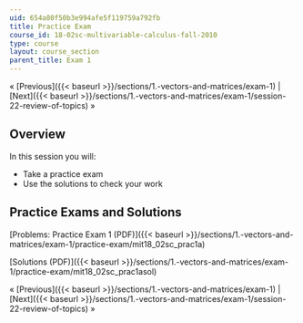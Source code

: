 ```yaml
---
uid: 654a80f50b3e994afe5f119759a792fb
title: Practice Exam
course_id: 18-02sc-multivariable-calculus-fall-2010
type: course
layout: course_section
parent_title: Exam 1
---
```


« [Previous]({{< baseurl >}}/sections/1.-vectors-and-matrices/exam-1) | [Next]({{< baseurl >}}/sections/1.-vectors-and-matrices/exam-1/session-22-review-of-topics) »

Overview
--------

In this session you will:

*   Take a practice exam
*   Use the solutions to check your work

Practice Exams and Solutions
----------------------------

[Problems: Practice Exam 1 (PDF)]({{< baseurl >}}/sections/1.-vectors-and-matrices/exam-1/practice-exam/mit18_02sc_prac1a)

[Solutions (PDF)]({{< baseurl >}}/sections/1.-vectors-and-matrices/exam-1/practice-exam/mit18_02sc_prac1asol)

« [Previous]({{< baseurl >}}/sections/1.-vectors-and-matrices/exam-1) | [Next]({{< baseurl >}}/sections/1.-vectors-and-matrices/exam-1/session-22-review-of-topics) »